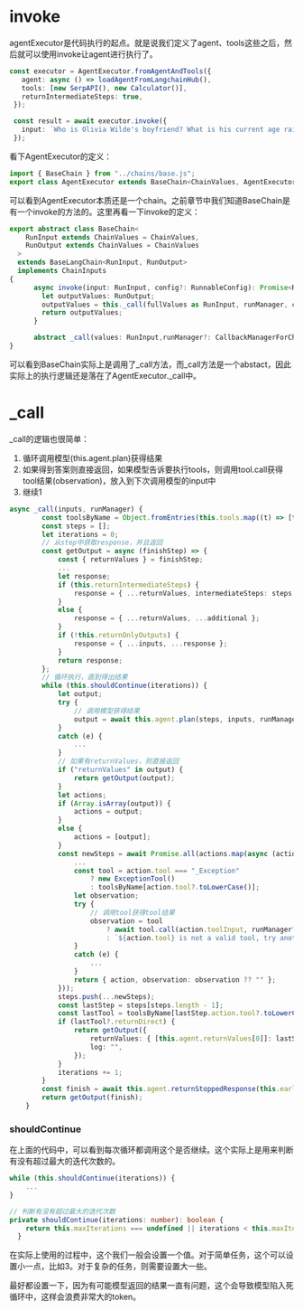 # invoke

agentExecutor是代码执行的起点。就是说我们定义了agent、tools这些之后，然后就可以使用invoke让agent进行执行了。

```typescript
const executor = AgentExecutor.fromAgentAndTools({
   agent: async () => loadAgentFromLangchainHub(),
   tools: [new SerpAPI(), new Calculator()],
   returnIntermediateSteps: true,
 });

 const result = await executor.invoke({
   input: `Who is Olivia Wilde's boyfriend? What is his current age raised to the 0.23 power?`,
 });
```

看下AgentExecutor的定义：

```typescript
import { BaseChain } from "../chains/base.js";
export class AgentExecutor extends BaseChain<ChainValues, AgentExecutorOutput> {}
```

可以看到AgentExecutor本质还是一个chain。之前章节中我们知道BaseChain是有一个invoke的方法的。这里再看一下invoke的定义：

```typescript
export abstract class BaseChain<
    RunInput extends ChainValues = ChainValues,
    RunOutput extends ChainValues = ChainValues
  >
  extends BaseLangChain<RunInput, RunOutput>
  implements ChainInputs
{
      async invoke(input: RunInput, config?: RunnableConfig): Promise<RunOutput> {
        let outputValues: RunOutput;
        outputValues = this._call(fullValues as RunInput, runManager, config));
        return outputValues;
      }

      abstract _call(values: RunInput,runManager?: CallbackManagerForChainRun,config?: RunnableConfig): Promise<RunOutput>;
}
```

可以看到BaseChain实际上是调用了_call方法，而_call方法是一个abstact，因此实际上的执行逻辑还是落在了AgentExecutor._call中。

# _call

_call的逻辑也很简单：
1. 循环调用模型(this.agent.plan)获得结果
2. 如果得到答案则直接返回，如果模型告诉要执行tools，则调用tool.call获得tool结果(observation)，放入到下次调用模型的input中
3. 继续1

```typescript
async _call(inputs, runManager) {
        const toolsByName = Object.fromEntries(this.tools.map((t) => [t.name.toLowerCase(), t]));
        const steps = [];
        let iterations = 0;
        // 从step中获取response，并且返回
        const getOutput = async (finishStep) => {
            const { returnValues } = finishStep;
            ...
            let response;
            if (this.returnIntermediateSteps) {
                response = { ...returnValues, intermediateSteps: steps, ...additional };
            }
            else {
                response = { ...returnValues, ...additional };
            }
            if (!this.returnOnlyOutputs) {
                response = { ...inputs, ...response };
            }
            return response;
        };
        // 循环执行，直到得出结果
        while (this.shouldContinue(iterations)) {
            let output;
            try {
                // 调用模型获得结果
                output = await this.agent.plan(steps, inputs, runManager?.getChild());
            }
            catch (e) {
                ...
            }
            // 如果有returnValues，则直接返回
            if ("returnValues" in output) {
                return getOutput(output);
            }
            let actions;
            if (Array.isArray(output)) {
                actions = output;
            }
            else {
                actions = [output];
            }
            const newSteps = await Promise.all(actions.map(async (action) => {
                ...
                const tool = action.tool === "_Exception"
                    ? new ExceptionTool()
                    : toolsByName[action.tool?.toLowerCase()];
                let observation;
                try {
                    // 调用tool获得tool结果
                    observation = tool
                        ? await tool.call(action.toolInput, runManager?.getChild())
                        : `${action.tool} is not a valid tool, try another one.`;
                }
                catch (e) {
                    ...
                }
                return { action, observation: observation ?? "" };
            }));
            steps.push(...newSteps);
            const lastStep = steps[steps.length - 1];
            const lastTool = toolsByName[lastStep.action.tool?.toLowerCase()];
            if (lastTool?.returnDirect) {
                return getOutput({
                    returnValues: { [this.agent.returnValues[0]]: lastStep.observation },
                    log: "",
                });
            }
            iterations += 1;
        }
        const finish = await this.agent.returnStoppedResponse(this.earlyStoppingMethod, steps, inputs);
        return getOutput(finish);
    }
```

### shouldContinue

在上面的代码中，可以看到每次循环都调用这个是否继续。这个实际上是用来判断有没有超过最大的迭代次数的。

```typescript
while (this.shouldContinue(iterations)) {
    ...
}

// 判断有没有超过最大的迭代次数
private shouldContinue(iterations: number): boolean {
    return this.maxIterations === undefined || iterations < this.maxIterations;
  }
```

在实际上使用的过程中，这个我们一般会设置一个值。对于简单任务，这个可以设置小一点，比如3。对于复杂的任务，则需要设置大一些。

最好都设置一下，因为有可能模型返回的结果一直有问题，这个会导致模型陷入死循环中，这样会浪费非常大的token。
